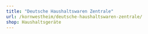 ```yaml
---
title: "Deutsche Haushaltswaren Zentrale"
url: /kornwestheim/deutsche-haushaltswaren-zentrale/
shop: Haushaltsgeräte
---
```

